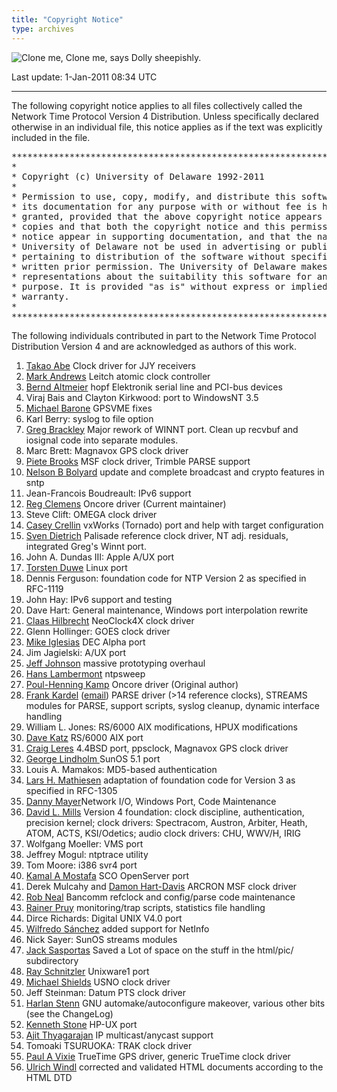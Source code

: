 ```yaml
---
title: "Copyright Notice"
type: archives
---
```


![Clone me,](/archives/pic/sheepb.jpg) Clone me, says Dolly sheepishly.

Last update: 1-Jan-2011 08:34 UTC

* * *

The following copyright notice applies to all files collectively called the Network Time Protocol Version 4 Distribution. Unless specifically declared otherwise in an individual file, this notice applies as if the text was explicitly included in the file.

<pre>***********************************************************************
*                                                                     *
* Copyright (c) University of Delaware 1992-2011                      *
*                                                                     *
* Permission to use, copy, modify, and distribute this software and   *
* its documentation for any purpose with or without fee is hereby     *
* granted, provided that the above copyright notice appears in all    *
* copies and that both the copyright notice and this permission       *
* notice appear in supporting documentation, and that the name        *
* University of Delaware not be used in advertising or publicity      *
* pertaining to distribution of the software without specific,        *
* written prior permission. The University of Delaware makes no       *
* representations about the suitability this software for any         *
* purpose. It is provided "as is" without express or implied          *
* warranty.                                                           *
*                                                                     *
***********************************************************************
</pre>

The following individuals contributed in part to the Network Time Protocol Distribution Version 4 and are acknowledged as authors of this work.

1.  [Takao Abe](mailto:takao_abe@xurb.jp) Clock driver for JJY receivers
2.  [Mark Andrews](mailto:mark_andrews@isc.org) Leitch atomic clock controller
3.  [Bernd Altmeier](mailto:altmeier@atlsoft.de) hopf Elektronik serial line and PCI-bus devices
4.  Viraj Bais and Clayton Kirkwood: port to WindowsNT 3.5
5.  [Michael Barone](mailto:michael.barone@lmco.com) GPSVME fixes
6.  Karl Berry: syslog to file option
7.  [Greg Brackley](mailto:greg.brackley@bigfoot.com) Major rework of WINNT port. Clean up recvbuf and iosignal code into separate modules.
8.  Marc Brett: Magnavox GPS clock driver
9.  [Piete Brooks](mailto:Piete.Brooks@cl.cam.ac.uk) MSF clock driver, Trimble PARSE support
10.  [Nelson B Bolyard](mailto:nelson@bolyard.me) update and complete broadcast and crypto features in sntp
11.  Jean-Francois Boudreault: IPv6 support
12.  [Reg Clemens](mailto:reg@dwf.com) Oncore driver (Current maintainer)
13.  Steve Clift: OMEGA clock driver
14.  [Casey Crellin](mailto:casey@csc.co.za) vxWorks (Tornado) port and help with target configuration
15.  [Sven Dietrich](mailto:Sven_Dietrich@trimble.COM) Palisade reference clock driver, NT adj. residuals, integrated Greg's Winnt port.
16.  John A. Dundas III: Apple A/UX port
17.  [Torsten Duwe](mailto:duwe@immd4.informatik.uni-erlangen.de) Linux port
18.  Dennis Ferguson: foundation code for NTP Version 2 as specified in RFC-1119
19.  John Hay: IPv6 support and testing
20.  Dave Hart: General maintenance, Windows port interpolation rewrite
21.  [Claas Hilbrecht](mailto:neoclock4x@linum.com) NeoClock4X clock driver
22.  Glenn Hollinger: GOES clock driver
23.  [Mike Iglesias](mailto:iglesias@uci.edu) DEC Alpha port
24.  Jim Jagielski: A/UX port
25.  [Jeff Johnson](mailto:jbj@chatham.usdesign.com) massive prototyping overhaul
26.  [Hans Lambermont](mailto:H.Lambermont@chello.nl) ntpsweep
27.  [Poul-Henning Kamp](mailto:phk@FreeBSD.ORG) Oncore driver (Original author)
28.  [Frank Kardel](http://www4.informatik.uni-erlangen.de/%7ekardel) ([email](mailto:kardel@ntp.org)) PARSE <GENERIC> driver (>14 reference clocks), STREAMS modules for PARSE, support scripts, syslog cleanup, dynamic interface handling
29.  William L. Jones: RS/6000 AIX modifications, HPUX modifications
30.  [Dave Katz](mailto:dkatz@cisco.com) RS/6000 AIX port
31.  [Craig Leres](mailto:leres@ee.lbl.gov) 4.4BSD port, ppsclock, Magnavox GPS clock driver
32.  [George Lindholm ](mailto:lindholm@ucs.ubc.ca) SunOS 5.1 port
33.  Louis A. Mamakos: MD5-based authentication
34.  [Lars H. Mathiesen](mailto:thorinn@diku.dk) adaptation of foundation code for Version 3 as specified in RFC-1305
35.  [Danny Mayer](mailto:mayer@ntp.org)Network I/O, Windows Port, Code Maintenance
36.  [David L. Mills](mailto:mills@udel.edu) Version 4 foundation: clock discipline, authentication, precision kernel; clock drivers: Spectracom, Austron, Arbiter, Heath, ATOM, ACTS, KSI/Odetics; audio clock drivers: CHU, WWV/H, IRIG
37.  Wolfgang Moeller: VMS port
38.  Jeffrey Mogul: ntptrace utility
39.  Tom Moore: i386 svr4 port
40.  [Kamal A Mostafa](mailto:kamal@whence.com) SCO OpenServer port
41.  Derek Mulcahy and [Damon Hart-Davis](mailto:d@hd.org) ARCRON MSF clock driver
42.  [Rob Neal](mailto:neal@ntp.org) Bancomm refclock and config/parse code maintenance
43.  [Rainer Pruy](mailto:Rainer.Pruy@informatik.uni-erlangen.de) monitoring/trap scripts, statistics file handling
44.  Dirce Richards: Digital UNIX V4.0 port
45.  [Wilfredo Sánchez](mailto:wsanchez@apple.com) added support for NetInfo
46.  Nick Sayer: SunOS streams modules
47.  [Jack Sasportas](mailto:jack@innovativeinternet.com) Saved a Lot of space on the stuff in the html/pic/ subdirectory
48.  [Ray Schnitzler](mailto:schnitz@unipress.com) Unixware1 port
49.  [Michael Shields](mailto:shields@tembel.org) USNO clock driver
50.  Jeff Steinman: Datum PTS clock driver
51.  [Harlan Stenn](mailto:harlan@pfcs.com) GNU automake/autoconfigure makeover, various other bits (see the ChangeLog)
52.  [Kenneth Stone](mailto:ken@sdd.hp.com) HP-UX port
53.  [Ajit Thyagarajan](mailto:ajit@ee.udel.edu) IP multicast/anycast support
54.  Tomoaki TSURUOKA: TRAK clock driver
55.  [Paul A Vixie](mailto:vixie@vix.com) TrueTime GPS driver, generic TrueTime clock driver
56.  [Ulrich Windl](mailto:Ulrich.Windl@rz.uni-regensburg.de) corrected and validated HTML documents according to the HTML DTD